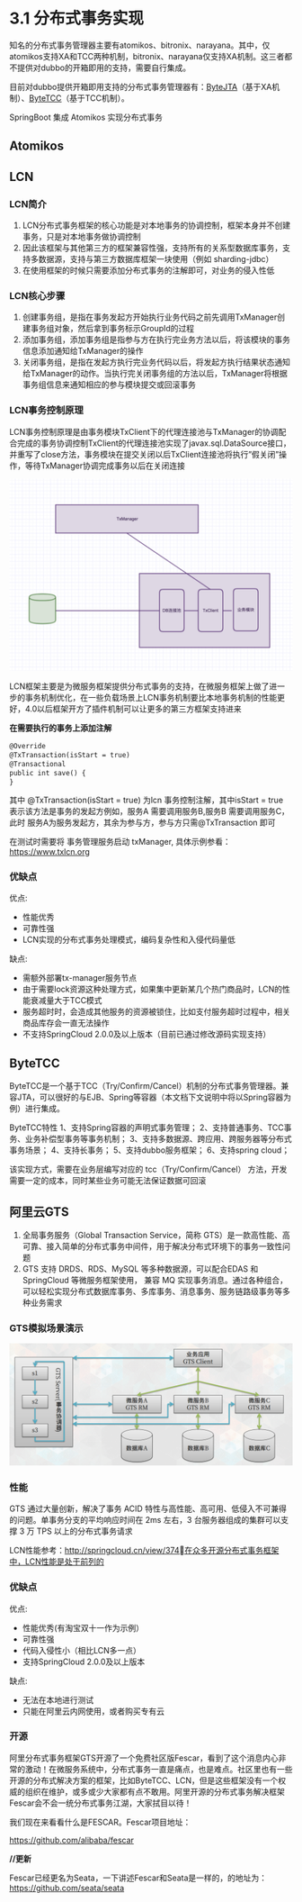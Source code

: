 # 3.1 分布式事务实现

知名的分布式事务管理器主要有atomikos、bitronix、narayana。其中，仅atomikos支持XA和TCC两种机制，bitronix、narayana仅支持XA机制。这三者都不提供对dubbo的开箱即用的支持，需要自行集成。

目前对dubbo提供开箱即用支持的分布式事务管理器有：[ByteJTA](https://link.zhihu.com/?target=https%3A//github.com/liuyangming/ByteJTA)（基于XA机制）、[ByteTCC](https://link.zhihu.com/?target=https%3A//github.com/liuyangming/ByteTCC)（基于TCC机制）。



SpringBoot 集成 Atomikos 实现分布式事务

## Atomikos 





## LCN

### LCN简介

1. LCN分布式事务框架的核心功能是对本地事务的协调控制，框架本身并不创建事务，只是对本地事务做协调控制
2. 因此该框架与其他第三方的框架兼容性强，支持所有的关系型数据库事务，支持多数据源，支持与第三方数据库框架一块使用（例如 sharding-jdbc）
3. 在使用框架的时候只需要添加分布式事务的注解即可，对业务的侵入性低

### LCN核心步骤

1. 创建事务组，是指在事务发起方开始执行业务代码之前先调用TxManager创建事务组对象，然后拿到事务标示GroupId的过程
2. 添加事务组，添加事务组是指参与方在执行完业务方法以后，将该模块的事务信息添加通知给TxManager的操作
3. 关闭事务组，是指在发起方执行完业务代码以后，将发起方执行结果状态通知给TxManager的动作。当执行完关闭事务组的方法以后，TxManager将根据事务组信息来通知相应的参与模块提交或回滚事务

### LCN事务控制原理

LCN事务控制原理是由事务模块TxClient下的代理连接池与TxManager的协调配合完成的事务协调控制TxClient的代理连接池实现了javax.sql.DataSource接口，并重写了close方法，事务模块在提交关闭以后TxClient连接池将执行”假关闭”操作，等待TxManager协调完成事务以后在关闭连接

![](./static/1.png)



LCN框架主要是为微服务框架提供分布式事务的支持，在微服务框架上做了进一步的事务机制优化，在一些负载场景上LCN事务机制要比本地事务机制的性能更好，4.0以后框架开方了插件机制可以让更多的第三方框架支持进来



**在需要执行的事务上添加注解**

```
@Override
@TxTransaction(isStart = true)
@Transactional
public int save() {
}
```

其中 @TxTransaction(isStart = true) 为lcn 事务控制注解，其中isStart = true 表示该方法是事务的发起方例如，服务A 需要调用服务B,服务B 需要调用服务C，此时 服务A为服务发起方，其余为参与方，参与方只需@TxTransaction 即可

在测试时需要将 事务管理服务启动 txManager, 具体示例参看：https://www.txlcn.org

### 优缺点

优点:

- 性能优秀
- 可靠性强
- LCN实现的分布式事务处理模式，编码复杂性和入侵代码量低

缺点:

- 需额外部署tx-manager服务节点
- 由于需要lock资源这种处理方式，如果集中更新某几个热门商品时，LCN的性能衰减量大于TCC模式
- 服务超时时，会造成其他服务的资源被锁住，比如支付服务超时过程中，相关商品库存会一直无法操作
- 不支持SpringCloud 2.0.0及以上版本（目前已通过修改源码实现支持）

## ByteTCC

ByteTCC是一个基于TCC（Try/Confirm/Cancel）机制的分布式事务管理器。兼容JTA，可以很好的与EJB、Spring等容器（本文档下文说明中将以Spring容器为例）进行集成。

ByteTCC特性
1、支持Spring容器的声明式事务管理；
2、支持普通事务、TCC事务、业务补偿型事务等事务机制；
3、支持多数据源、跨应用、跨服务器等分布式事务场景；
4、支持长事务；
5、支持dubbo服务框架；
6、支持spring cloud；

该实现方式，需要在业务层编写对应的 tcc（Try/Confirm/Cancel） 方法，开发需要一定的成本，同时某些业务可能无法保证数据可回滚



## 阿里云GTS

1. 全局事务服务（Global Transaction Service，简称 GTS）是一款高性能、高可靠、接入简单的分布式事务中间件，用于解决分布式环境下的事务一致性问题
2. GTS 支持 DRDS、RDS、MySQL 等多种数据源，可以配合EDAS 和 SpringCloud 等微服务框架使用， 兼容 MQ 实现事务消息。通过各种组合，可以轻松实现分布式数据库事务、多库事务、消息事务、服务链路级事务等多种业务需求



### GTS模拟场景演示

![](./static/2.png)

### 性能

GTS 通过大量创新，解决了事务 ACID 特性与高性能、高可用、低侵入不可兼得的问题。单事务分支的平均响应时间在 2ms 左右，3 台服务器组成的集群可以支撑 3 万 TPS 以上的分布式事务请求

LCN性能参考：http://springcloud.cn/view/374在众多开源分布式事务框架中，LCN性能是处于前列的

### 优缺点

优点:

- 性能优秀(有淘宝双十一作为示例）
- 可靠性强
- 代码入侵性小（相比LCN多一点）
- 支持SpringCloud 2.0.0及以上版本

缺点:

- 无法在本地进行测试
- 只能在阿里云内网使用，或者购买专有云

### 开源

阿里分布式事务框架GTS开源了一个免费社区版Fescar，看到了这个消息内心非常的激动！在微服务系统中，分布式事务一直是痛点，也是难点。社区里也有一些开源的分布式解决方案的框架，比如ByteTCC、LCN，但是这些框架没有一个权威的组织在维护，或多或少大家都有点不敢用。阿里开源的分布式事务解决框架Fescar会不会一统分布式事务江湖，大家拭目以待！

我们现在来看看什么是FESCAR。Fescar项目地址：

https://github.com/alibaba/fescar

**//更新**

Fescar已经更名为Seata，一下讲述Fescar和Seata是一样的，的地址为：
https://github.com/seata/seata